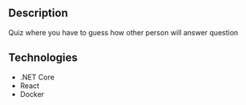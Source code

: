 ## Description

Quiz where you have to guess how other person will answer question

## Technologies

 - .NET Core
 - React
 - Docker
